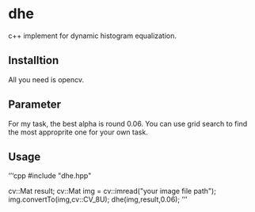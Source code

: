 # dhe
c++ implement for dynamic histogram equalization.

## Installtion
All you need is opencv.

## Parameter
For my task, the best alpha is round 0.06. You can use grid search to find the most approprite one for your own task.

## Usage
‘’‘cpp
#include "dhe.hpp"

cv::Mat result;
cv::Mat img = cv::imread("your image file path");
img.convertTo(img,cv::CV_8U);
dhe(img,result,0.06);
’‘’
